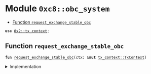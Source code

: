 
<a name="0xc8_obc_system"></a>

# Module `0xc8::obc_system`



-  [Function `request_exchange_stable_obc`](#0xc8_obc_system_request_exchange_stable_obc)


<pre><code><b>use</b> <a href="../../../.././build/Sui/docs/tx_context.md#0x2_tx_context">0x2::tx_context</a>;
</code></pre>



<a name="0xc8_obc_system_request_exchange_stable_obc"></a>

## Function `request_exchange_stable_obc`



<pre><code><b>fun</b> <a href="obc_system.md#0xc8_obc_system_request_exchange_stable_obc">request_exchange_stable_obc</a>(ctx: &<b>mut</b> <a href="../../../.././build/Sui/docs/tx_context.md#0x2_tx_context_TxContext">tx_context::TxContext</a>)
</code></pre>



<details>
<summary>Implementation</summary>


<pre><code><b>fun</b> <a href="obc_system.md#0xc8_obc_system_request_exchange_stable_obc">request_exchange_stable_obc</a>(
    ctx: &<b>mut</b> TxContext
){

}
</code></pre>



</details>
